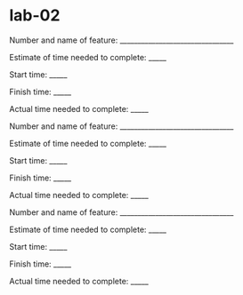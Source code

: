 # lab-02



Number and name of feature: ________________________________

Estimate of time needed to complete: _____

Start time: _____

Finish time: _____

Actual time needed to complete: _____


Number and name of feature: ________________________________

Estimate of time needed to complete: _____

Start time: _____

Finish time: _____

Actual time needed to complete: _____



Number and name of feature: ________________________________

Estimate of time needed to complete: _____

Start time: _____

Finish time: _____

Actual time needed to complete: _____
